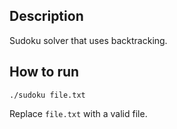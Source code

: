 ## Description

Sudoku solver that uses backtracking.

## How to run

`./sudoku file.txt`

Replace `file.txt` with a valid file.
